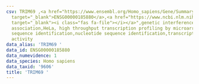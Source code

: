 ```yaml
---
csv: TRIM69 ,<a href="https://www.ensembl.org/Homo_sapiens/Gene/Summary?db=core;g=ENSG00000185880"
  target="_blank">ENSG00000185880</a>,<a href="https://www.ncbi.nlm.nih.gov/pubmed/28369544"
  target="_blank"><i class="fas fa-file"></i></a>",genetic interference,functional
  association,HeLa, high throughput transcription profiling by microarray,nucleotide
  sequence identification,nucleotide sequence identification,transcriptional regulation,up-regulates
  activity
data_alias: 'TRIM69 '
data_id: ENSG00000185880
data_numevidence: 1
data_species: Homo sapiens
data_taxid: '9606'
title: 'TRIM69 '
---
```


